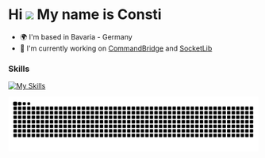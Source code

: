 Hi ![](https://user-images.githubusercontent.com/18350557/176309783-0785949b-9127-417c-8b55-ab5a4333674e.gif) My name is Consti
==============================================================================================================================

* 🌍  I'm based in Bavaria - Germany
* 🚀  I'm currently working on [CommandBridge](https://github.com/72-S/CommandBridge) and [SocketLib](https://github.com/72-S/SocketLib)

### Skills
[![My Skills](https://skillicons.dev/icons?i=c,cpp,rust,java,linux,arch,neovim)](https://skillicons.dev)


<img src="https://raw.githubusercontent.com/72-S/72-S/output/snake.svg" alt="Snake animation" />
